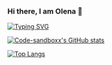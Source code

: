 ### Hi there, I am Olena 👋

[![Typing SVG](https://readme-typing-svg.demolab.com?font=Fira+Code&pause=1000&color=7FF73D&width=435&lines=Hello%2C+I+am+Olena)](https://git.io/typing-svg)

[![Code-sandboxx's GitHub stats](https://github-profile-readme-nxo5a7ycd-code-sandboxx.vercel.app/api?username=code-sandboxx&show_icons=true&theme=radical)](https://github.com/code-sandboxx)


[![Top Langs](https://github-profile-readme-nxo5a7ycd-code-sandboxx.vercel.app/api/top-langs/?username=code-sandboxx&langs_count=8&theme=radical)](https://github.com/code-sandboxx/github-readme-stats)
